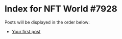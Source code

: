 # Index for NFT World #7928
Posts will be displayed in the order below:

- [Your first post](./001-first.md)

